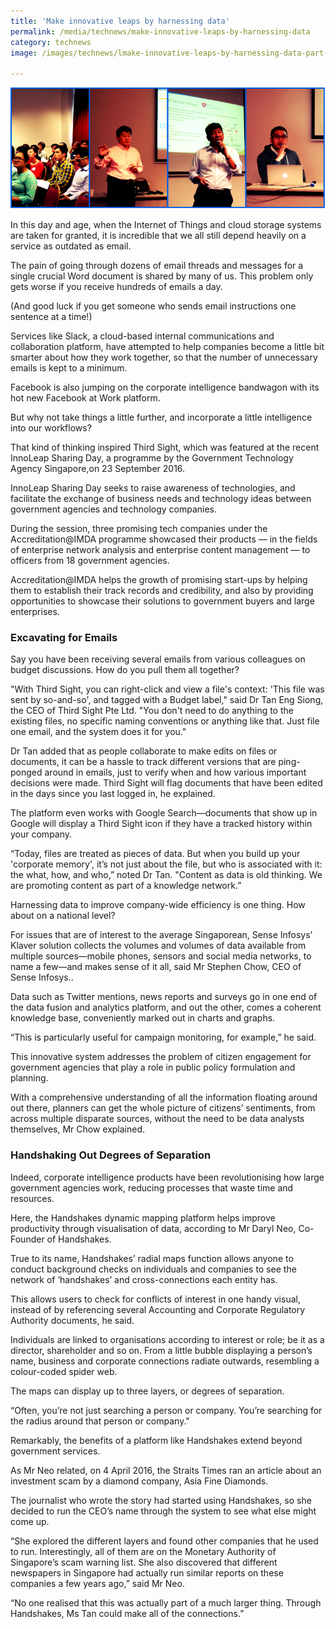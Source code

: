 ```yaml
---
title: 'Make innovative leaps by harnessing data'
permalink: /media/technews/make-innovative-leaps-by-harnessing-data
category: technews
image: /images/technews/lmake-innovative-leaps-by-harnessing-data-part-1.png

---
```



![Make innovative leaps by harnessing data](/images/technews/make-innovative-leaps-by-harnessing-data-part-1.png)

In this day and age, when the Internet of Things and cloud storage systems are taken for granted, it is incredible that we all still depend heavily on a service as outdated as email.

The pain of going through dozens of email threads and messages for a single crucial Word document is shared by many of us. This problem only gets worse if you receive hundreds of emails a day.

(And good luck if you get someone who sends email instructions one sentence at a time!)

Services like Slack, a cloud-based internal communications and collaboration platform, have attempted to help companies become a little bit smarter about how they work together, so that the number of unnecessary emails is kept to a minimum.

Facebook is also jumping on the corporate intelligence bandwagon with its hot new Facebook at Work platform.

But why not take things a little further, and incorporate a little intelligence into our workflows?

That kind of thinking inspired Third Sight, which was featured at the recent InnoLeap Sharing Day, a programme by the Government Technology Agency Singapore,on 23 September 2016.  

InnoLeap Sharing Day seeks to raise awareness of technologies, and facilitate the exchange of business needs and technology ideas between government agencies and technology companies.  

During the session, three promising tech companies under the Accreditation@IMDA programme showcased their products — in the fields of enterprise network analysis and enterprise content management — to officers from 18 government agencies.

Accreditation@IMDA helps the growth of promising start-ups by helping them to establish their track records and credibility, and also by providing opportunities to showcase their solutions to government buyers and large enterprises.

### **Excavating for Emails**
 Say you have been receiving several emails from various colleagues on budget discussions. How do you pull them all together?

"With Third Sight, you can right-click and view a file's context: 'This file was sent by so-and-so', and tagged with a Budget label," said Dr Tan Eng Siong, the CEO of Third Sight Pte Ltd. "You don't need to do anything to the existing files, no specific naming conventions or anything like that. Just file one email, and the system does it for you."

Dr Tan added that as people collaborate to make edits on files or documents, it can be a hassle to track different versions that are ping-ponged around in emails, just to verify when and how various important decisions were made. Third Sight will flag documents that have been edited in the days since you last logged in, he explained.

The platform even works with Google Search—documents that show up in Google will display a Third Sight icon if they have a tracked history within your company.

“Today, files are treated as pieces of data. But when you build up your 'corporate memory', it’s not just about the file, but who is associated with it: the what, how, and who,” noted Dr Tan. "Content as data is old thinking. We are promoting content as part of a knowledge network.”

Harnessing data to improve company-wide efficiency is one thing. How about on a national level?

For issues that are of interest to the average Singaporean, Sense Infosys’ Klaver solution collects the volumes and volumes of data available from multiple sources—mobile phones, sensors and social media networks, to name a few—and makes sense of it all, said Mr Stephen Chow, CEO of Sense Infosys..

Data such as Twitter mentions, news reports and surveys go in one end of the data fusion and analytics platform, and out the other, comes a coherent knowledge base, conveniently marked out in charts and graphs.

“This is particularly useful for campaign monitoring, for example,” he said.

This innovative system addresses the problem of citizen engagement for government agencies that play a role in public policy formulation and planning.

With a comprehensive understanding of all the information floating around out there, planners can get the whole picture of citizens’ sentiments, from across multiple disparate sources, without the need to be data analysts themselves, Mr Chow explained.

### **Handshaking Out Degrees of Separation**
Indeed, corporate intelligence products have been revolutionising how large government agencies work, reducing processes that waste time and resources.

Here, the Handshakes dynamic mapping platform helps improve productivity through visualisation of data, according to Mr Daryl Neo, Co-Founder of Handshakes.

True to its name, Handshakes’ radial maps function allows anyone to conduct background checks on individuals and companies to see the network of ‘handshakes’ and cross-connections each entity has.

This allows users to check for conflicts of interest in one handy visual, instead of by referencing several Accounting and Corporate Regulatory Authority documents, he said.

Individuals are linked to organisations according to interest or role; be it as a director, shareholder and so on. From a little bubble displaying a person’s name, business and corporate connections radiate outwards, resembling a colour-coded spider web.

The maps can display up to three layers, or degrees of separation.

“Often, you’re not just searching a person or company. You’re searching for the radius around that person or company."

Remarkably, the benefits of a platform like Handshakes extend beyond government services.

As Mr Neo related, on 4 April 2016, the Straits Times ran an article about an investment scam by a diamond company, Asia Fine Diamonds.

The journalist who wrote the story had started using Handshakes, so she decided to run the CEO’s name through the system to see what else might come up.

“She explored the different layers and found other companies that he used to run. Interestingly, all of them are on the Monetary Authority of Singapore’s scam warning list. She also discovered that different newspapers in Singapore had actually run similar reports on these companies a few years ago,” said Mr Neo.

“No one realised that this was actually part of a much larger thing. Through Handshakes, Ms Tan could make all of the connections.”
